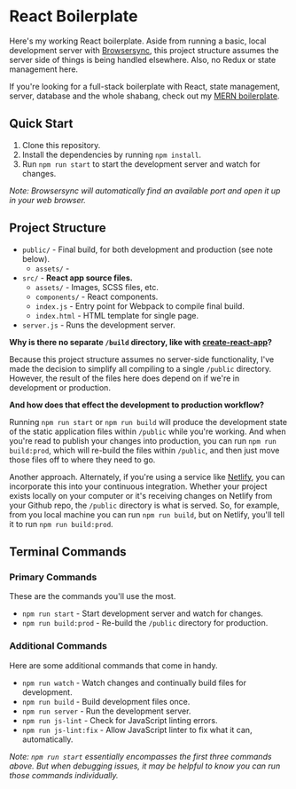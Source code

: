 # React Boilerplate

Here's my working React boilerplate. Aside from running a basic, local development server with [Browsersync](https://browsersync.io/), this project structure assumes the server side of things is being handled elsewhere. Also, no Redux or state management here.

If you're looking for a full-stack boilerplate with React, state management, server, database and the whole shabang, check out my [MERN boilerplate](https://github.com/themeblvd/mern-boilerplate).

## Quick Start

1. Clone this repository.
2. Install the dependencies by running `npm install`.
3. Run `npm run start` to start the development server and watch for changes.

*Note: Browsersync will automatically find an available port and open it up in your web browser.*

## Project Structure

* `public/` - Final build, for both development and production (see note below).
    * `assets/` -
* `src/` - **React app source files.**
    * `assets/` - Images, SCSS files, etc.
    * `components/` - React components.
    * `index.js` - Entry point for Webpack to compile final build.
    * `index.html` - HTML template for single page.
* `server.js` - Runs the development server.

**Why is there no separate `/build` directory, like with [create-react-app](https://github.com/facebook/create-react-app)?**

Because this project structure assumes no server-side functionality, I've made the decision to simplify all compiling to a single `/public` directory. However, the result of the files here does depend on if we're in development or production.

**And how does that effect the development to production workflow?**

Running `npm run start` or `npm run build` will produce the development state of the static application files within `/public` while you're working. And when you're read to publish your changes into production, you can run `npm run build:prod`, which will re-build the files within `/public`, and then just move those files off to where they need to go.

Another approach. Alternately, if you're using a service like [Netlify](https://www.netlify.com/), you can incorporate this into your continuous integration. Whether your project exists locally on your computer or it's receiving changes on Netlify from your Github repo, the `/public` directory is what is served. So, for example, from you local machine you can run `npm run build`, but on Netlify, you'll tell it to run `npm run build:prod`.

## Terminal Commands

### Primary Commands

These are the commands you'll use the most.

* `npm run start` - Start development server and watch for changes.
* `npm run build:prod` - Re-build the `/public` directory for production.

### Additional Commands

Here are some additional commands that come in handy.

* `npm run watch` - Watch changes and continually build files for development.
* `npm run build` - Build development files once.
* `npm run server` - Run the development server.
* `npm run js-lint` - Check for JavaScript linting errors.
* `npm run js-lint:fix` - Allow JavaScript linter to fix what it can, automatically.

*Note: `npm run start` essentially encompasses the first three commands above. But when debugging issues, it may be helpful to know you can run those commands individually.*
